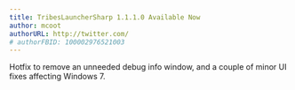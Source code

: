 ```yaml
---
title: TribesLauncherSharp 1.1.1.0 Available Now
author: mcoot
authorURL: http://twitter.com/
# authorFBID: 100002976521003
---
```


Hotfix to remove an unneeded debug info window, and a couple of minor UI fixes affecting Windows 7.